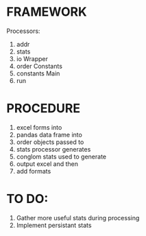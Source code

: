 # FRAMEWORK
Processors:
  1. addr
  2. stats
  3. io
Wrapper
  1. order
Constants
  1. constants
Main
  1. run

# PROCEDURE
1. excel forms into
2. pandas data frame into
3. order objects passed to
4. stats processor generates
5. conglom stats used to generate
6. output excel and then
7. add formats

# TO DO:
1. Gather more useful stats during processing
2. Implement persistant stats
